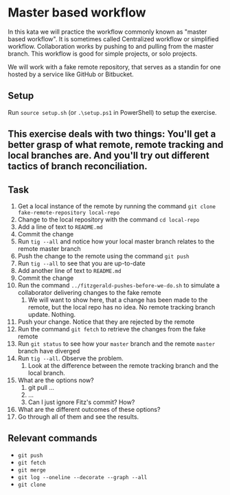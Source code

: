 # Master based workflow

In this kata we will practice the workflow commonly known as "master based workflow". It is sometimes called Centralized workflow or simplified workflow. Collaboration works by pushing to and pulling from the master branch. This workflow is good for simple projects, or solo projects.

We will work with a fake remote repository, that serves as a standin for one hosted by a service like GitHub or Bitbucket.

## Setup

Run `source setup.sh` (or `.\setup.ps1` in PowerShell) to setup the exercise.

## This exercise deals with two things: You'll get a better grasp of what remote, remote tracking and local branches are. And you'll try out different tactics of branch reconciliation.

## Task

1. Get a local instance of the remote by running the command `git clone fake-remote-repository local-repo`
2. Change to the local repository with the command `cd local-repo`
3. Add a line of text to `README.md`
4. Commit the change 
5. Run `tig --all` and notice how your local master branch relates to the remote master branch
6. Push the change to the remote using the command `git push`
7. Run `tig --all` to see that you are up-to-date
8. Add another line of text to `README.md`
9. Commit the change
10. Run the command `../fitzgerald-pushes-before-we-do.sh` to simulate a collaborator delivering changes to the fake remote
    1. We will want to show here, that a change has been made to the remote, but the local repo has no idea. No remote tracking branch update. Nothing.
11. Push your change. Notice that they are rejected by the remote
12. Run the command `git fetch` to retrieve the changes from the fake remote
13. Run `git status` to see how your `master` branch and the remote `master` branch have diverged
12. Run `tig --all`. Observe the problem.
    1. Look at the difference between the remote tracking branch and the local branch.
13. What are the options now?
    1. git pull ...
    2. ...
    3. Can I just ignore Fitz's commit? How?
14. What are the different outcomes of these options?
15. Go through all of them and see the results.

## Relevant commands

- `git push`
- `git fetch`
- `git merge`
- `git log --oneline --decorate --graph --all`
- `git clone`
